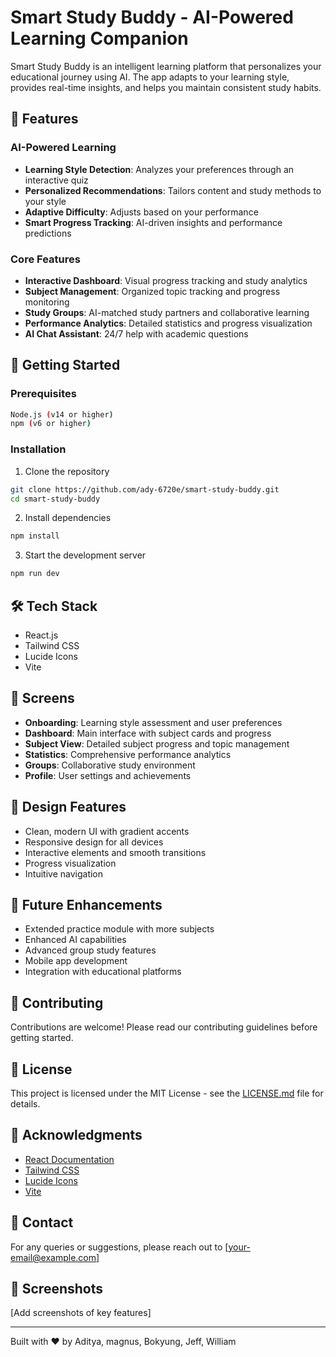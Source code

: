 # Smart Study Buddy - AI-Powered Learning Companion

Smart Study Buddy is an intelligent learning platform that personalizes your educational journey using AI. The app adapts to your learning style, provides real-time insights, and helps you maintain consistent study habits.

## 🌟 Features

### AI-Powered Learning
- **Learning Style Detection**: Analyzes your preferences through an interactive quiz
- **Personalized Recommendations**: Tailors content and study methods to your style
- **Adaptive Difficulty**: Adjusts based on your performance
- **Smart Progress Tracking**: AI-driven insights and performance predictions

### Core Features
- **Interactive Dashboard**: Visual progress tracking and study analytics
- **Subject Management**: Organized topic tracking and progress monitoring
- **Study Groups**: AI-matched study partners and collaborative learning
- **Performance Analytics**: Detailed statistics and progress visualization
- **AI Chat Assistant**: 24/7 help with academic questions

## 🚀 Getting Started

### Prerequisites
```bash
Node.js (v14 or higher)
npm (v6 or higher)
```

### Installation
1. Clone the repository
```bash
git clone https://github.com/ady-6720e/smart-study-buddy.git
cd smart-study-buddy
```

2. Install dependencies
```bash
npm install
```

3. Start the development server
```bash
npm run dev
```

## 🛠️ Tech Stack
- React.js
- Tailwind CSS
- Lucide Icons
- Vite

## 📱 Screens
- **Onboarding**: Learning style assessment and user preferences
- **Dashboard**: Main interface with subject cards and progress
- **Subject View**: Detailed subject progress and topic management
- **Statistics**: Comprehensive performance analytics
- **Groups**: Collaborative study environment
- **Profile**: User settings and achievements

## 🎨 Design Features
- Clean, modern UI with gradient accents
- Responsive design for all devices
- Interactive elements and smooth transitions
- Progress visualization
- Intuitive navigation

## 🔋 Future Enhancements
- Extended practice module with more subjects
- Enhanced AI capabilities
- Advanced group study features
- Mobile app development
- Integration with educational platforms

## 👥 Contributing
Contributions are welcome! Please read our contributing guidelines before getting started.

## 📝 License
This project is licensed under the MIT License - see the [LICENSE.md](LICENSE.md) file for details.

## 🙏 Acknowledgments
- [React Documentation](https://reactjs.org/)
- [Tailwind CSS](https://tailwindcss.com/)
- [Lucide Icons](https://lucide.dev/)
- [Vite](https://vitejs.dev/)

## 📧 Contact
For any queries or suggestions, please reach out to [your-email@example.com]

## 📸 Screenshots
[Add screenshots of key features]

---
Built with ❤️ by Aditya, magnus, Bokyung, Jeff, William


